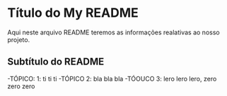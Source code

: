 # Título do My README

Aqui neste arquivo README teremos as informações realativas ao nosso projeto.

## Subtítulo do README

-TÓPICO: 1: ti ti ti
-TÓPICO 2: bla bla bla
-TÓOUCO 3: lero lero lero, zero zero zero
